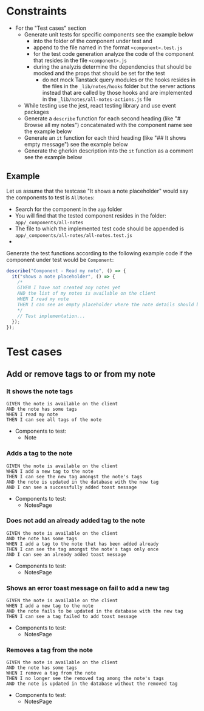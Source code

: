 # Constraints

- For the "Test cases" section
  - Generate unit tests for specific components see the example below
    - into the folder of the component under test and
    - append to the file named in the format `<component>.test.js`
    - for the test code generation analyze the code of the component that resides in the file `<component>.js`
    - during the analyzis determine the dependencies that should be mocked and the props that should be set for the test
      - do not mock Tanstack query modules or the hooks resides in the files in the `_lib/notes/hooks` folder but the server actions instead that are called by those hooks and are implemented in the `_lib/notes/all-notes-actions.js` file
  - While testing use the jest, react testing library and use event packages
  - Generate a `describe` function for each second heading (like "# Browse all my notes") concatenated with the component name see the example below
  - Generate an `it` function for each third heading (like "## It shows empty message") see the example below
  - Generate the gherkin description into the `it` function as a comment see the example below

## Example

Let us assume that the testcase "It shows a note placeholder" would say the components to test is `AllNotes`:

- Search for the component in the `app` folder
- You will find that the tested component resides in the folder: `app/_components/all-notes`
- The file to which the implemented test code should be appended is `app/_components/all-notes/all-notes.test.js`
-

Generate the test functions according to the following example code if the component under test would be `Component`:

```javascript
describe("Component - Read my note", () => {
  it("shows a note placeholder", () => {
    /*
    GIVEN I have not created any notes yet
    AND the list of my notes is available on the client
    WHEN I read my note
    THEN I can see an empty placeholder where the note details should be
    */
    // Test implementation...
  });
});
```

# Test cases

## Add or remove tags to or from my note

### It shows the note tags

```gherkin
GIVEN the note is available on the client
AND the note has some tags
WHEN I read my note
THEN I can see all tags of the note
```

- Components to test:
  - Note

### Adds a tag to the note

```gherkin
GIVEN the note is available on the client
WHEN I add a new tag to the note
THEN I can see the new tag amongst the note's tags
AND the note is updated in the database with the new tag
AND I can see a successfully added toast message
```

- Components to test:
  - NotesPage

### Does not add an already added tag to the note

```gherkin
GIVEN the note is available on the client
AND the note has some tags
WHEN I add a tag to the note that has been added already
THEN I can see the tag amongst the note's tags only once
AND I can see an already added toast message
```

- Components to test:
  - NotesPage

### Shows an error toast message on fail to add a new tag

```gherkin
GIVEN the note is available on the client
WHEN I add a new tag to the note
AND the note fails to be updated in the database with the new tag
THEN I can see a tag failed to add toast message
```

- Components to test:
  - NotesPage

### Removes a tag from the note

```gherkin
GIVEN the note is available on the client
AND the note has some tags
WHEN I remove a tag from the note
THEN I no longer see the removed tag among the note's tags
AND the note is updated in the database without the removed tag
```

- Components to test:
  - NotesPage
